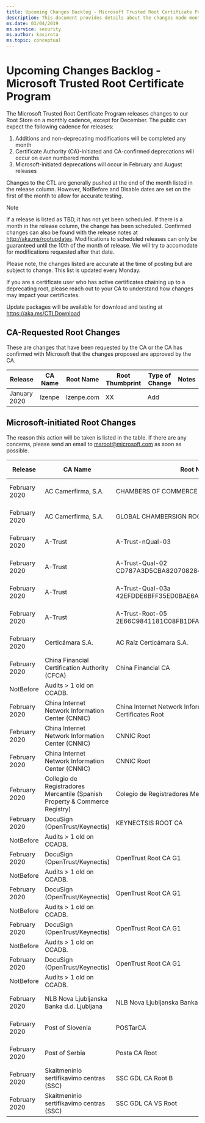 ```yaml
---
title: Upcoming Changes Backlog - Microsoft Trusted Root Certificate Program
description: This document provides details about the changes made monthly to the root store.
ms.date: 03/04/2019
ms.service: security
ms.author: kasirota
ms.topic: conceptual
---
```


# Upcoming Changes Backlog - Microsoft Trusted Root Certificate Program

The Microsoft Trusted Root Certificate Program releases changes to our Root Store on a monthly cadence, except for December. The public can expect the following cadence for releases: 
1.	Additions and non-deprecating modifications will be completed any month
2.	Certificate Authority (CA)-initiated and CA-confirmed deprecations will occur on even numbered months
3.	Microsoft-initiated deprecations will occur in February and August releases

Changes to the CTL are generally pushed at the end of the month listed in the release column. However, NotBefore and Disable dates are set on the first of the month to allow for accurate testing.
 
 
 > [!NOTE]
 > If a release is listed as TBD, it has not yet been scheduled. If there is a month in the release column, the change has been scheduled. Confirmed changes can also be found with the release notes at <http://aka.ms/rootupdates>. 
 > Modifications to scheduled releases can only be guaranteed until the 10th of the month of release. We will try to accomodate for modifications requested after that date.


Please note, the changes listed are accurate at the time of posting but are subject to change. This list is updated every Monday. 

If you are a certificate user who has active certificates chaining up to a deprecating root,  please reach out to your CA to understand how changes may impact your certificates. 

Update packages will be available for download and testing at <https://aka.ms/CTLDownload> 

## CA-Requested Root Changes 
These are changes that have been requested by the CA or the CA has confirmed with Microsoft that the changes proposed are approved by the CA. 

| Release |	CA Name 	| Root Name | Root Thumbprint | Type of Change | Notes | 
|---|---|---|---|---|---|
| January 2020 | Izenpe | Izenpe.com | XX | Add |  |




## Microsoft-initiated Root Changes 

The reason this action will be taken is listed in the table. If there are any concerns, please send an email to msroot@microsoft.com as soon as possible. 

| Release |	CA Name 	| Root Name | Root Thumbprint | Type of Change | Reason for deprecation | 
|---|---|---|---|---|---|
| February 2020 | AC Camerfirma, S.A.| CHAMBERS OF COMMERCE ROOT - 2016 | 2DE16A5677BACA39E1D68C30DCB14ABE22A6179B | NotBefore | Audits > 1 old on CCADB. |
| February 2020 | AC Camerfirma, S.A.| GLOBAL CHAMBERSIGN ROOT - 2016 | 1139A49E8484AAF2D90D985EC4741A65DD5D94E2 | NotBefore | Audits > 1 old on CCADB. |
| February 2020 | A-Trust | 	A-Trust-nQual-03 |	4CAEE38931D19AE73B31AA75CA33D621290FA75E | NotBefore | Audits > 1 old on CCADB. |
| February 2020 | A-Trust | 	A-Trust-Qual-02	CD787A3D5CBA8207082848365E9ACDE9683364D8| NotBefore | Audits > 1 old on CCADB. |
| February 2020 | A-Trust | 	A-Trust-Qual-03a	42EFDDE6BFF35ED0BAE6ACDD204C50AE86C4F4FA| NotBefore | Audits > 1 old on CCADB. |
| February 2020 | A-Trust | 	A-Trust-Root-05	2E66C9841181C08FB1DFABD4FF8D5CC72BE08F02| NotBefore | Audits > 1 old on CCADB. |
| February 2020 | Certicámara S.A. | 	AC Raíz Certicámara S.A.	 | 	5463283B6793FF55277CEDE39098E80422F912F7 | NotBefore | Audits > 1 old on CCADB. |
| February 2020 | China Financial Certification Authority (CFCA)	| China Financial CA | 	EABDA240440ABBD694930A01D09764C6C2D77966
| NotBefore | Audits > 1 old on CCADB. |
| February 2020 | China Internet Network Information Center (CNNIC) | China Internet Network Information Center EV Certificates Root | 4F99AA93FB2BD13726A1994ACE7FF005F2935D1E | NotBefore | Audits > 1 old on CCADB. |
| February 2020 | China Internet Network Information Center (CNNIC) | CNNIC Root | 8BAF4C9B1DF02A92F7DA128EB91BACF498604B6F | NotBefore | Audits > 1 old on CCADB. |
| February 2020 | China Internet Network Information Center (CNNIC) | CNNIC Root | 8BAF4C9B1DF02A92F7DA128EB91BACF498604B6F | NotBefore | Audits > 1 old on CCADB. |
| February 2020 | Collegio de Registradores Mercantile (Spanish Property & Commerce Registry)  | 	Colegio de Registradores Mercantiles	 | 211165CA379FBB5ED801E31C430A62AAC109BCB4 | NotBefore | Audits > 1 old on CCADB. |
| February 2020 | DocuSign (OpenTrust/Keynectis) | 	KEYNECTSIS ROOT CA | 	9C615C4D4D85103A5326C24DBAEAE4A2D2D5CC97
 | NotBefore | Audits > 1 old on CCADB. |
| February 2020 | DocuSign (OpenTrust/Keynectis)  | 		OpenTrust Root CA G1	 | 	7991E834F7E2EEDD08950152E9552D14E958D57E
 | NotBefore | Audits > 1 old on CCADB. |
| February 2020 | DocuSign (OpenTrust/Keynectis)  | 		OpenTrust Root CA G1	 | 	7991E834F7E2EEDD08950152E9552D14E958D57E
 | NotBefore | Audits > 1 old on CCADB. |
 | February 2020 | DocuSign (OpenTrust/Keynectis)  | 		OpenTrust Root CA G1	 | 	7991E834F7E2EEDD08950152E9552D14E958D57E
 | NotBefore | Audits > 1 old on CCADB. |
 | February 2020 | DocuSign (OpenTrust/Keynectis)  | 		OpenTrust Root CA G1	 | 	7991E834F7E2EEDD08950152E9552D14E958D57E
 | NotBefore | Audits > 1 old on CCADB. |
| February 2020 | NLB Nova Ljubljanska Banka d.d. Ljubljana | NLB Nova Ljubljanska Banka d.d. Ljubljana | 0456F23D1E9C43AECB0D807F1C0647551A05F456 | NotBefore | Audits > 1 old on CCADB. |
| February 2020 | Post of Slovenia | POSTarCA | B1EAC3E5B82476E9D50B1EC67D2CC11E12E0B491 | NotBefore | Audits > 1 old on CCADB. |
| February 2020 | Post of Serbia | Posta CA Root | D6BF7994F42BE5FA29DA0BD7587B591F47A44F22 | NotBefore | Audits > 1 old on CCADB. |
| February 2020 | Skaitmeninio sertifikavimo centras (SSC) | SSC GDL CA Root B | C860A318FCF5B7130B1007AD7F614A40FFFF185F | NotBefore | Audits > 1 old on CCADB. |
| February 2020 | Skaitmeninio sertifikavimo centras (SSC) | SSC GDL CA VS Root | D2695E12F592E9C8EE2A4CB8D55E295FEE6B2D31 | NotBefore | Audits > 1 old on CCADB. |
